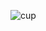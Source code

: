 ![cup](https://user-images.githubusercontent.com/55586349/114508834-67162080-9c67-11eb-896a-4820c9cd80b3.png)
